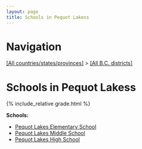 ```yaml
---
layout: page
title: Schools in Pequot Lakess
---
```

# Navigation

[[All countries/states/provinces]](../..) > [[All B.C. districts]](..)

# Schools in Pequot Lakess

{% include_relative grade.html %}

**Schools:**

- [Pequot Lakes Elementary School](Pequot_Lakes_Elementary_School.md)
- [Pequot Lakes Middle School](Pequot_Lakes_Middle_School.md)
- [Pequot Lakes High School](Pequot_Lakes_High_School.md)
